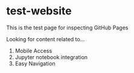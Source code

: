 # test-website

This is the test page for inspecting GitHub Pages 

Looking for content related to...
  1. Mobile Access
  2. Jupyter notebook integration 
  3. Easy Navigation 
